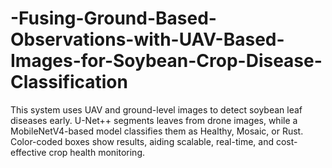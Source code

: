 # -Fusing-Ground-Based-Observations-with-UAV-Based-Images-for-Soybean-Crop-Disease-Classification
This system uses UAV and ground-level images to detect soybean leaf diseases early. U-Net++ segments leaves from drone images, while a MobileNetV4-based model classifies them as Healthy, Mosaic, or Rust. Color-coded boxes show results, aiding scalable, real-time, and cost-effective crop health monitoring.
